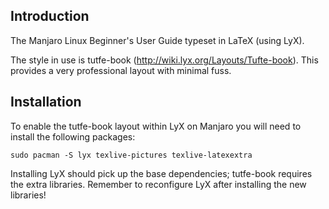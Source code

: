 ## Introduction

The Manjaro Linux Beginner's User Guide typeset in LaTeX (using LyX).

The style in use is tutfe-book (http://wiki.lyx.org/Layouts/Tufte-book). This provides a very professional layout with minimal fuss.

## Installation

To enable the tutfe-book layout within LyX on Manjaro you will need to install the following packages:

    sudo pacman -S lyx texlive-pictures texlive-latexextra

Installing LyX should pick up the base dependencies; tutfe-book requires the extra libraries. Remember to reconfigure LyX after installing the new libraries!

